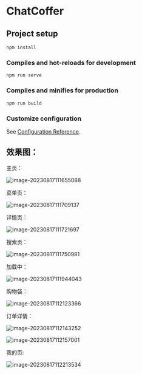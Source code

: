 # ChatCoffer

## Project setup 
```
npm install
```

### Compiles and hot-reloads for development
```
npm run serve
```

### Compiles and minifies for production
```
npm run build
```

### Customize configuration
See [Configuration Reference](https://cli.vuejs.org/config/).



## 效果图：

主页：

![image-20230817111655088](https://github.com/nuomi486/CofferChat/Images/image-20230817111655088.png)

菜单页：

![image-20230817111709137](images\image-20230817111709137.png)

详情页：

![image-20230817111721697](images\image-20230817111721697.png)

搜索页：

![image-20230817111750981](images\image-20230817111750981.png)

加载中：

![image-20230817111944043](images\image-20230817111944043.png)



购物袋：

![image-20230817112123366](images\image-20230817112123366.png)

订单详情：

![image-20230817112143252](images\image-20230817112143252.png)

![image-20230817112157001](images\image-20230817112157001.png)

我的页:

![image-20230817112213534](images\image-20230817112213534.png)
